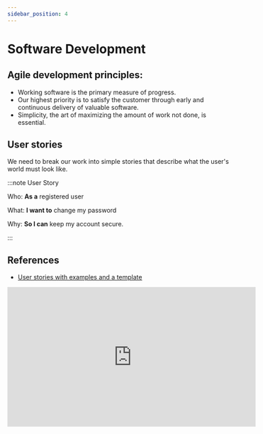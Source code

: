 ```yaml
---
sidebar_position: 4
---
```


# Software Development

## Agile development principles:

* Working software is the primary measure of progress.
* Our highest priority is to satisfy the customer through early and continuous delivery of valuable software.
* Simplicity, the art of maximizing the amount of work not done, is essential.

## User stories

We need to break our work into simple stories that describe what the user's world must look like.

:::note User Story

Who: **As a** registered user

What: **I want to** change my password

Why: **So I can** keep my account secure.

:::

## References

* [User stories with examples and a template](https://www.atlassian.com/agile/project-management/user-stories)


<iframe width="560" height="315" src="https://www.youtube.com/embed/apOvF9NVguA" title="YouTube video player" frameborder="0" allow="accelerometer; autoplay; clipboard-write; encrypted-media; gyroscope; picture-in-picture" allowfullscreen></iframe>
